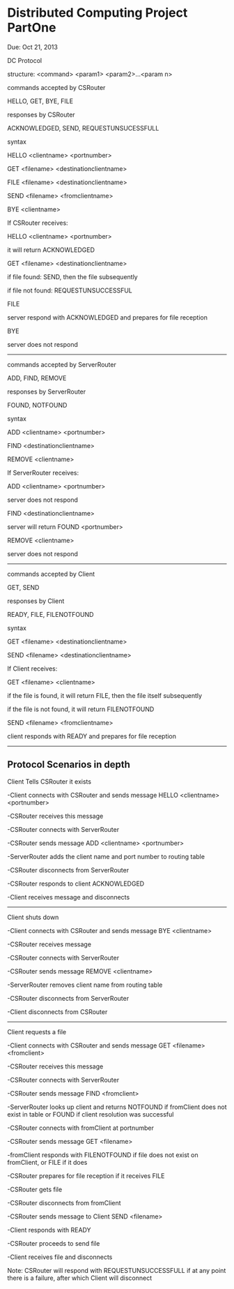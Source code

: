 Distributed Computing Project PartOne
==================================
Due: Oct 21, 2013

DC Protocol

structure: \<command> \<param1> \<param2>...\<param n>



commands accepted by CSRouter

HELLO, GET, BYE, FILE




responses by CSRouter

ACKNOWLEDGED, SEND, REQUESTUNSUCESSFULL




syntax

HELLO \<clientname> \<portnumber>

GET \<filename> \<destinationclientname>

FILE \<filename> \<destinationclientname>

SEND \<filename> \<fromclientname>

BYE \<clientname>



  

If CSRouter receives:

HELLO \<clientname> \<portnumber>

it will return ACKNOWLEDGED

GET \<filename> \<destinationclientname>

if file found: SEND, then the file subsequently

if file not found: REQUESTUNSUCCESSFUL

FILE

server respond with ACKNOWLEDGED and prepares for file reception

BYE

server does not respond


---------------------------------------


commands accepted by ServerRouter

ADD, FIND, REMOVE




responses by ServerRouter

FOUND, NOTFOUND




syntax

ADD \<clientname> \<portnumber>

FIND \<destinationclientname>

REMOVE \<clientname>




If ServerRouter receives:

ADD \<clientname> \<portnumber>

server does not respond

FIND \<destinationclientname>

server will return FOUND \<portnumber>

REMOVE \<clientname>

server does not respond


----------------------------------  

commands accepted by Client

GET, SEND




responses by Client

READY, FILE, FILENOTFOUND




syntax

GET \<filename> \<destinationclientname>

SEND \<filename> \<destinationclientname>




If Client receives:

GET \<filename> \<clientname>

if the file is found, it will return FILE, then the file itself subsequently

if the file is not found, it will return FILENOTFOUND

SEND \<filename> \<fromclientname>

client responds with READY and prepares for file reception


-----------------------------------


Protocol Scenarios in depth
------------------

Client Tells CSRouter it exists

-Client connects with CSRouter and sends message HELLO \<clientname> \<portnumber>

-CSRouter receives this message

-CSRouter connects with ServerRouter

-CSRouter sends message ADD \<clientname> \<portnumber> 

-ServerRouter adds the client name and port number to routing table

-CSRouter disconnects from ServerRouter

-CSRouter responds to client ACKNOWLEDGED

-Client receives message and disconnects


---------------


Client shuts down

-Client connects with CSRouter and sends message BYE \<clientname>

-CSRouter receives message

-CSRouter connects with ServerRouter

-CSRouter sends message REMOVE \<clientname>

-ServerRouter removes client name from routing table

-CSRouter disconnects from ServerRouter

-Client disconnects from CSRouter




-----------


Client requests a file

-Client connects with CSRouter and sends message GET \<filename> \<fromclient>

-CSRouter receives this message

-CSRouter connects with ServerRouter

-CSRouter sends message FIND \<fromclient>

-ServerRouter looks up client and returns NOTFOUND if fromClient does not exist in table or FOUND <portnumber> if client resolution was successful

-CSRouter connects with fromClient at portnumber

-CSRouter sends message GET \<filename>

-fromClient responds with FILENOTFOUND if file does not exist on fromClient, or FILE if it does

-CSRouter prepares for file reception if it receives FILE

-CSRouter gets file

-CSRouter disconnects from fromClient

-CSRouter sends message to Client SEND \<filename>

-Client responds with READY

-CSRouter proceeds to send file

-Client receives file and disconnects

Note: CSRouter will respond with REQUESTUNSUCCESSFULL if at any point there is a failure, after which Client will disconnect
